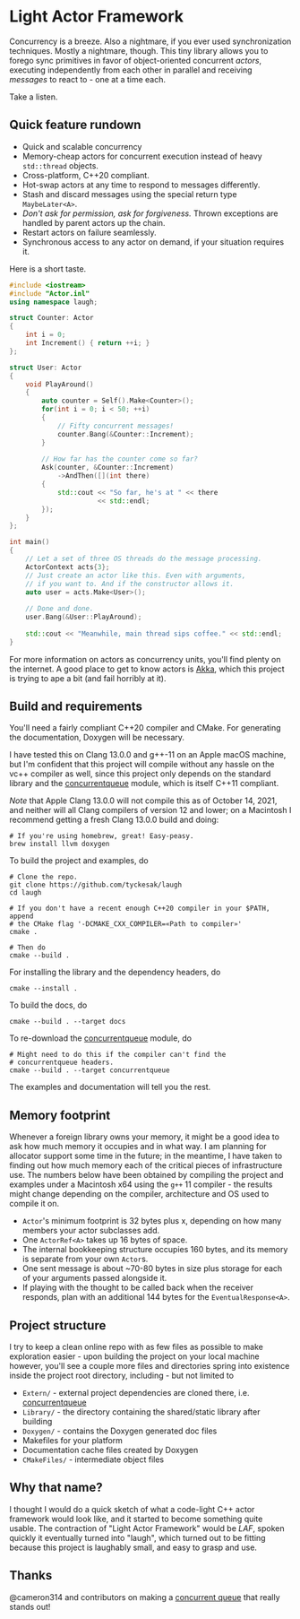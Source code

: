 # Light Actor Framework

Concurrency is a breeze. Also a nightmare, if you ever used synchronization
techniques. Mostly a nightmare, though. This tiny library allows you to
forego sync primitives in favor of object-oriented concurrent _actors_,
executing independently from each other in parallel and receiving
_messages_ to react to - one at a time each.

Take a listen.

## Quick feature rundown
 - Quick and scalable concurrency
 - Memory-cheap actors for concurrent execution instead
   of heavy `std::thread` objects.
 - Cross-platform, C++20 compliant.
 - Hot-swap actors at any time to respond to messages differently.
 - Stash and discard messages using the special return type `MaybeLater<A>`.
 - _Don't ask for permission, ask for forgiveness._ Thrown exceptions are
   handled by parent actors up the chain.
 - Restart actors on failure seamlessly.
 - Synchronous access to any actor on demand, if your situation requires it.

Here is a short taste.

```cpp
#include <iostream>
#include "Actor.inl"
using namespace laugh;

struct Counter: Actor
{
    int i = 0;
    int Increment() { return ++i; }
};

struct User: Actor
{
    void PlayAround()
    {
        auto counter = Self().Make<Counter>();
        for(int i = 0; i < 50; ++i)
        {
            // Fifty concurrent messages!
            counter.Bang(&Counter::Increment);
        }
        
        // How far has the counter come so far?
        Ask(counter, &Counter::Increment)
            ->AndThen([](int there)
        {
            std::cout << "So far, he's at " << there
                      << std::endl;
        });
    }
};

int main()
{
    // Let a set of three OS threads do the message processing.
    ActorContext acts{3};
    // Just create an actor like this. Even with arguments,
    // if you want to. And if the constructor allows it.
    auto user = acts.Make<User>();
    
    // Done and done.
    user.Bang(&User::PlayAround);
    
    std::cout << "Meanwhile, main thread sips coffee." << std::endl;
}
```

For more information on actors as concurrency units, you'll find plenty
on the internet. A good place to get to know actors is
[Akka](https://akka.io), which this project is trying to ape a bit (and
fail horribly at it).

## Build and requirements

You'll need a fairly compliant C++20 compiler and CMake. For generating
the documentation, Doxygen will be necessary.

I have tested this on Clang 13.0.0 and g++-11 on an Apple macOS machine, but I'm
confident that this project will compile without any hassle on the vc++
compiler as well, since this project only depends on the standard library and the
[concurrentqueue](https://github.com/cameron314/concurrentqueue) module, which
is itself C++11 compliant.

_Note_ that Apple Clang 13.0.0 will not compile
this as of October 14, 2021, and neither will all Clang compilers of version 12
and lower; on a Macintosh I recommend getting a fresh Clang 13.0.0 build and
doing:

```
# If you're using homebrew, great! Easy-peasy.
brew install llvm doxygen
```

To build the project and examples, do

```
# Clone the repo.
git clone https://github.com/tyckesak/laugh
cd laugh

# If you don't have a recent enough C++20 compiler in your $PATH, append
# the CMake flag '-DCMAKE_CXX_COMPILER=«Path to compiler»'
cmake .

# Then do
cmake --build .
```

For installing the library and the dependency headers, do
```
cmake --install .
```

To build the docs, do

```
cmake --build . --target docs
```

To re-download the [concurrentqueue](https://github.com/cameron314/concurrentqueue) module,
do
```
# Might need to do this if the compiler can't find the
# concurrentqueue headers.
cmake --build . --target concurrentqueue
```

The examples and documentation will tell you the rest.

## Memory footprint

Whenever a foreign library owns your memory, it might be a good idea to
ask how much memory it occupies and in what way. I am planning for allocator
support some time in the future; in the meantime, I have taken to finding out
how much memory each of the critical pieces of infrastructure use. The numbers
below have been obtained by compiling the project and examples under a Macintosh
x64 using the `g++` 11 compiler - the results might change depending on the compiler,
architecture and OS used to compile it on.

 - `Actor`'s minimum footprint is 32 bytes plus x, depending on how many
   members your actor subclasses add.
 - One `ActorRef<A>` takes up 16 bytes of space.
 - The internal bookkeeping structure occupies 160 bytes, and its memory
   is separate from your own `Actor`s.
 - One sent message is about ~70-80 bytes in size plus storage for each of
   your arguments passed alongside it.
 - If playing with the thought to be called back when the receiver responds, plan with
   an additional 144 bytes for the `EventualResponse<A>`.

## Project structure

I try to keep a clean online repo with as few files as possible to make
exploration easier - upon building the project on your local machine
however, you'll see a couple more files and directories spring into
existence inside the project root directory, including - but not limited to

 - `Extern/` - external project dependencies are cloned there, i.e. [concurrentqueue](https://github.com/cameron314/concurrentqueue)
 - `Library/` - the directory containing the shared/static library after building
 - `Doxygen/` - contains the Doxygen generated doc files
 - Makefiles for your platform
 - Documentation cache files created by Doxygen
 - `CMakeFiles/` - intermediate object files

## Why that name?

I thought I would do a quick sketch of what a code-light C++ actor framework would
look like, and it started to become something quite usable. The contraction
of "Light Actor Framework" would be _LAF_, spoken quickly it eventually turned
into "laugh", which turned out to be fitting because this project is laughably
small, and easy to grasp and use.

## Thanks

@cameron314 and contributors on making a [concurrent queue](https://github.com/cameron314/concurrentqueue)
that really stands out!

